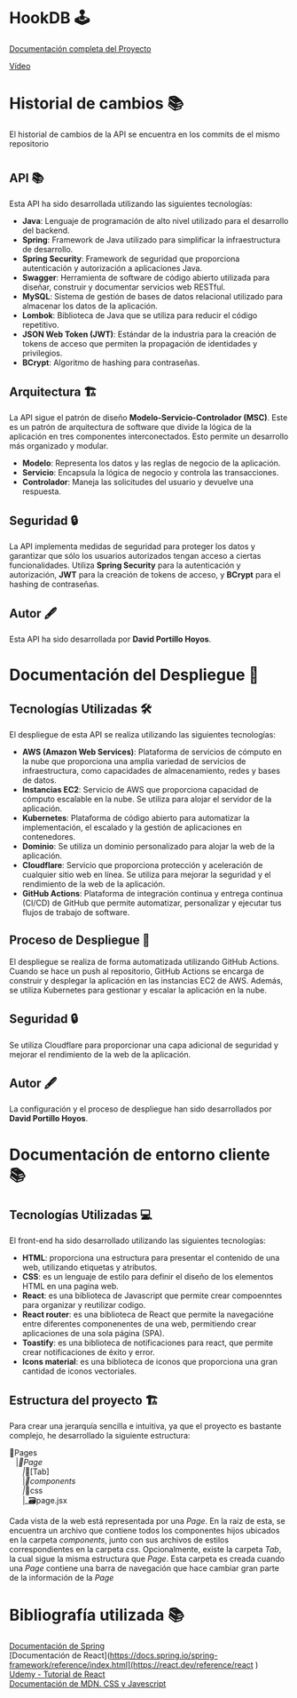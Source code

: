# HookDB 🕹️

[Documentación completa del Proyecto](https://kiwi-humor-d51.notion.site/Documentaci-n-del-Proyecto-HookDB-aa14c1fa97454a0ba1ce39d442f3a9c5?pvs=4)


[Vídeo](https://vimeo.com/944751433?share=copy)
#

# Historial de cambios 📚
El historial de cambios de la API se encuentra en los commits de el mismo repositorio

#

## API 📚

Esta API ha sido desarrollada utilizando las siguientes tecnologías:

- **Java**: Lenguaje de programación de alto nivel utilizado para el desarrollo del backend.
- **Spring**: Framework de Java utilizado para simplificar la infraestructura de desarrollo.
- **Spring Security**: Framework de seguridad que proporciona autenticación y autorización a aplicaciones Java.
- **Swagger**: Herramienta de software de código abierto utilizada para diseñar, construir y documentar servicios web RESTful.
- **MySQL**: Sistema de gestión de bases de datos relacional utilizado para almacenar los datos de la aplicación.
- **Lombok**: Biblioteca de Java que se utiliza para reducir el código repetitivo.
- **JSON Web Token (JWT)**: Estándar de la industria para la creación de tokens de acceso que permiten la propagación de identidades y privilegios.
- **BCrypt**: Algoritmo de hashing para contraseñas.

## Arquitectura 🏗️

La API sigue el patrón de diseño **Modelo-Servicio-Controlador (MSC)**. Este es un patrón de arquitectura de software que divide la lógica de la aplicación en tres componentes interconectados. Esto permite un desarrollo más organizado y modular.

- **Modelo**: Representa los datos y las reglas de negocio de la aplicación.
- **Servicio**: Encapsula la lógica de negocio y controla las transacciones.
- **Controlador**: Maneja las solicitudes del usuario y devuelve una respuesta.

## Seguridad 🔒

La API implementa medidas de seguridad para proteger los datos y garantizar que sólo los usuarios autorizados tengan acceso a ciertas funcionalidades. Utiliza **Spring Security** para la autenticación y autorización, **JWT** para la creación de tokens de acceso, y **BCrypt** para el hashing de contraseñas.

## Autor 🖋️

Esta API ha sido desarrollada por **David Portillo Hoyos**.

#

# Documentación del Despliegue 🚀

## Tecnologías Utilizadas 🛠️

El despliegue de esta API se realiza utilizando las siguientes tecnologías:

- **AWS (Amazon Web Services)**: Plataforma de servicios de cómputo en la nube que proporciona una amplia variedad de servicios de infraestructura, como capacidades de almacenamiento, redes y bases de datos.
- **Instancias EC2**: Servicio de AWS que proporciona capacidad de cómputo escalable en la nube. Se utiliza para alojar el servidor de la aplicación.
- **Kubernetes**: Plataforma de código abierto para automatizar la implementación, el escalado y la gestión de aplicaciones en contenedores.
- **Dominio**: Se utiliza un dominio personalizado para alojar la web de la aplicación.
- **Cloudflare**: Servicio que proporciona protección y aceleración de cualquier sitio web en línea. Se utiliza para mejorar la seguridad y el rendimiento de la web de la aplicación.
- **GitHub Actions**: Plataforma de integración continua y entrega continua (CI/CD) de GitHub que permite automatizar, personalizar y ejecutar tus flujos de trabajo de software.


## Proceso de Despliegue 🔄

El despliegue se realiza de forma automatizada utilizando GitHub Actions. Cuando se hace un push al repositorio, GitHub Actions se encarga de construir y desplegar la aplicación en las instancias EC2 de AWS. Además, se utiliza Kubernetes para gestionar y escalar la aplicación en la nube.

## Seguridad 🔒

Se utiliza Cloudflare para proporcionar una capa adicional de seguridad y mejorar el rendimiento de la web de la aplicación.

## Autor 🖋️

La configuración y el proceso de despliegue han sido desarrollados por **David Portillo Hoyos**.

# Documentación de entorno cliente 📚

## Tecnologías Utilizadas 💻

El front-end ha sido desarrollado utilizando las siguientes tecnologías:

- **HTML**: proporciona una estructura para presentar el contenido de una web, utilizando etiquetas y atributos.
- **CSS**: es un lenguaje de estilo para definir el diseño de los elementos HTML en una pagina web.
- **React**: es una biblioteca de Javascript que permite crear compoenntes para organizar y reutilizar codigo.
- **React router**: es una biblioteca de React que permite la navegacióne entre diferentes componenentes de una web, permitiendo crear aplicaciones de una sola página (SPA).
- **Toastify**: es una biblioteca de notificaciones para react, que permite crear notificaciones de éxito y error.
- **Icons material**: es una biblioteca de iconos que proporciona una gran cantidad de iconos vectoriales.


## Estructura del proyecto 🏗️
Para crear una jerarquía sencilla e intuitiva, ya que el proyecto es bastante complejo, he desarrollado la siguiente estructura:     

📁Pages  
&nbsp;&nbsp;&nbsp;|_📁Page  
&nbsp;&nbsp;&nbsp;&nbsp;&nbsp;&nbsp;|_📁[Tab]  
&nbsp;&nbsp;&nbsp;&nbsp;&nbsp;&nbsp;|_📁components  
&nbsp;&nbsp;&nbsp;&nbsp;&nbsp;&nbsp;|_📁css  
&nbsp;&nbsp;&nbsp;&nbsp;&nbsp;&nbsp;|_🗃page.jsx  

Cada vista de la web está representada por una *Page*. En la raíz de esta, se encuentra un archivo que contiene todos los componentes hijos ubicados en la carpeta *components*, junto con sus archivos de estilos correspondientes en la carpeta *css*. Opcionalmente, existe la carpeta *Tab*, la cual sigue la misma estructura que *Page*. Esta carpeta es creada cuando una *Page* contiene una barra de navegación que hace cambiar gran parte de la información de la *Page*
#
# Bibliografía utilizada 📚
[Documentación de Spring](https://docs.spring.io/spring-framework/reference/index.html)  
[Documentación de React](https://docs.spring.io/spring-framework/reference/index.html](https://react.dev/reference/react )  
[Udemy - Tutorial de React](https://www.udemy.com/course/react-cero-experto/)  
[Documentación de MDN. CSS y Javescript](https://developer.mozilla.org/es/docs/Web/JavaScript)  





